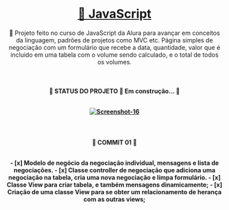<h1 align="center">
    <a href="https://pt-br.reactjs.org/">🔗 JavaScript </a>
</h1>
<p align="center">
  🚀 Projeto feito no curso de JavaScript da Alura para avançar em conceitos da linguagem, padrões de projetos como MVC etc. Página simples de negociação com um formulário que      recebe a data, quantidade, valor que é incluido em uma tabela com o volume sendo calculado, e o total de todos os volumes.  
</p>
</br>
<h4 align="center"> 
	<p>🚧  STATUS DO PROJETO 🚀 Em construção...  🚧 </p> </br>
	<a href="https://ibb.co/rZ8dNQc"><img src="https://i.ibb.co/brwbD62/Screenshot-16.png" alt="Screenshot-16" border="0"></a>
</h4>

</br>


<h4 align="center"> 
	<p>🚧  COMMIT 01  🚧 </p> </br>
	- [x] Modelo de negócio da negociação individual, mensagens e lista de negociações.
	- [x] Classe controller de negociação que adiciona uma negociação na tabela, cria uma nova negociação e limpa formulário.
	- [x] Classe View para criar tabela, e também mensagens dinamicamente;
	- [x] Criação de uma classe View para se obter um relacionamento de herança com as outras views; 

</h4>



